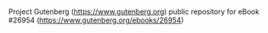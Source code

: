 Project Gutenberg (https://www.gutenberg.org) public repository for eBook #26954 (https://www.gutenberg.org/ebooks/26954)
